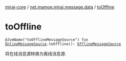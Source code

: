 [mirai-core](../index.md) / [net.mamoe.mirai.message.data](index.md) / [toOffline](./to-offline.md)

# toOffline

`@JvmName("toOfflineMessageSource") fun `[`OnlineMessageSource`](-online-message-source/index.md)`.toOffline(): `[`OfflineMessageSource`](-offline-message-source/index.md)

将在线消息源转换为离线消息源.

